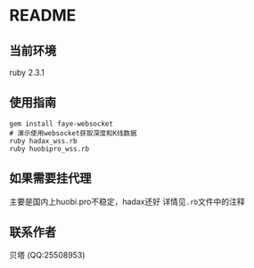 # README
## 当前环境
ruby 2.3.1

## 使用指南
```
gem install faye-websocket
# 演示使用websocket获取深度和K线数据
ruby hadax_wss.rb
ruby huobipro_wss.rb
```

## 如果需要挂代理
主要是国内上huobi.pro不稳定，hadax还好
详情见`.rb`文件中的注释

## 联系作者
贝塔 (QQ:25508953)
